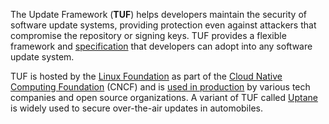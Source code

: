 ---
---

The Update Framework (**TUF**) helps developers maintain the security of software update systems, providing protection even against attackers that compromise the repository or signing keys. TUF provides a flexible framework and [specification](https://github.com/theupdateframework/specification/blob/master/tuf-spec.md#the-update-framework-specification) that developers can adopt into any software update system.

TUF is hosted by the [Linux Foundation](https://www.linuxfoundation.org/) as part of the [Cloud Native Computing Foundation](https://www.cncf.io) (CNCF) and is [used in production](/adoptions) by various tech companies and open source organizations. A variant of TUF called [Uptane](https://uptane.github.io/) is widely used to secure over-the-air updates in automobiles.
